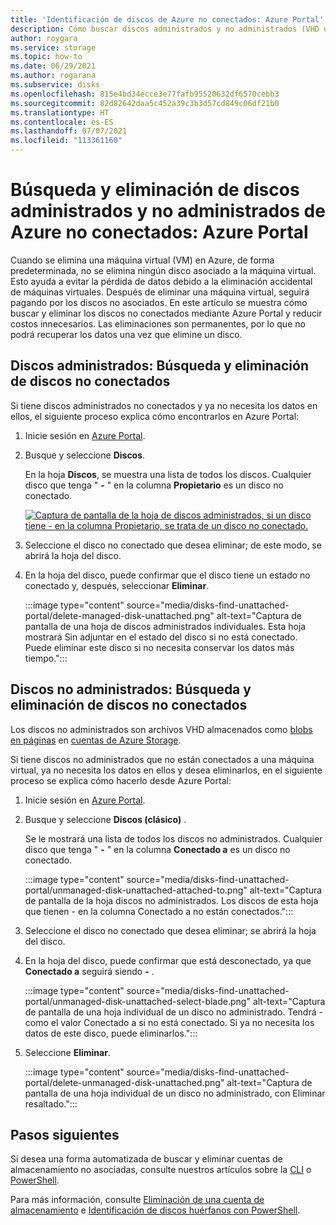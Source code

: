 ```yaml
---
title: 'Identificación de discos de Azure no conectados: Azure Portal'
description: Cómo buscar discos administrados y no administrados (VHD o blobs en páginas) de Azure no conectados mediante la CLI de Azure.
author: roygara
ms.service: storage
ms.topic: how-to
ms.date: 06/29/2021
ms.author: rogarana
ms.subservice: disks
ms.openlocfilehash: 815e4bd34ecce3e77fafb95520632df6570cebb3
ms.sourcegitcommit: 82d82642daa5c452a39c3b3d57cd849c06df21b0
ms.translationtype: HT
ms.contentlocale: es-ES
ms.lasthandoff: 07/07/2021
ms.locfileid: "113361160"
---
```

# <a name="find-and-delete-unattached-azure-managed-and-unmanaged-disks---azure-portal"></a>Búsqueda y eliminación de discos administrados y no administrados de Azure no conectados: Azure Portal

Cuando se elimina una máquina virtual (VM) en Azure, de forma predeterminada, no se elimina ningún disco asociado a la máquina virtual. Esto ayuda a evitar la pérdida de datos debido a la eliminación accidental de máquinas virtuales. Después de eliminar una máquina virtual, seguirá pagando por los discos no asociados. En este artículo se muestra cómo buscar y eliminar los discos no conectados mediante Azure Portal y reducir costos innecesarios. Las eliminaciones son permanentes, por lo que no podrá recuperar los datos una vez que elimine un disco.

## <a name="managed-disks-find-and-delete-unattached-disks"></a>Discos administrados: Búsqueda y eliminación de discos no conectados

Si tiene discos administrados no conectados y ya no necesita los datos en ellos, el siguiente proceso explica cómo encontrarlos en Azure Portal:

1. Inicie sesión en [Azure Portal](https://portal.azure.com/).
1. Busque y seleccione **Discos**.

    En la hoja **Discos**, se muestra una lista de todos los discos. Cualquier disco que tenga " **-** " en la columna **Propietario** es un disco no conectado.

    [![Captura de pantalla de la hoja de discos administrados, si un disco tiene - en la columna Propietario, se trata de un disco no conectado.](media/disks-find-unattached-portal/managed-disk-unattached-owner.png)](media/disks-find-unattached-portal/managed-disk-owner-unattached.png#lightbox)

1. Seleccione el disco no conectado que desea eliminar; de este modo, se abrirá la hoja del disco.
1. En la hoja del disco, puede confirmar que el disco tiene un estado no conectado y, después, seleccionar **Eliminar**.

    :::image type="content" source="media/disks-find-unattached-portal/delete-managed-disk-unattached.png" alt-text="Captura de pantalla de una hoja de discos administrados individuales. Esta hoja mostrará Sin adjuntar en el estado del disco si no está conectado. Puede eliminar este disco si no necesita conservar los datos más tiempo.":::

## <a name="unmanaged-disks-find-and-delete-unattached-disks"></a>Discos no administrados: Búsqueda y eliminación de discos no conectados

Los discos no administrados son archivos VHD almacenados como [blobs en páginas](/rest/api/storageservices/understanding-block-blobs--append-blobs--and-page-blobs#about-page-blobs) en [cuentas de Azure Storage](../storage/common/storage-account-overview.md).

Si tiene discos no administrados que no están conectados a una máquina virtual, ya no necesita los datos en ellos y desea eliminarlos, en el siguiente proceso se explica cómo hacerlo desde Azure Portal:

1. Inicie sesión en [Azure Portal](https://portal.azure.com/).
1. Busque y seleccione **Discos (clásico)** .

    Se le mostrará una lista de todos los discos no administrados. Cualquier disco que tenga " **-** " en la columna **Conectado a** es un disco no conectado.

    :::image type="content" source="media/disks-find-unattached-portal/unmanaged-disk-unattached-attached-to.png" alt-text="Captura de pantalla de la hoja discos no administrados. Los discos de esta hoja que tienen - en la columna Conectado a no están conectados.":::

1. Seleccione el disco no conectado que desea eliminar; se abrirá la hoja del disco.

1. En la hoja del disco, puede confirmar que está desconectado, ya que **Conectado a** seguirá siendo **-** .

    :::image type="content" source="media/disks-find-unattached-portal/unmanaged-disk-unattached-select-blade.png" alt-text="Captura de pantalla de una hoja individual de un disco no administrado. Tendrá - como el valor Conectado a si no está conectado. Si ya no necesita los datos de este disco, puede eliminarlos.":::

1. Seleccione **Eliminar**.

    :::image type="content" source="media/disks-find-unattached-portal/delete-unmanaged-disk-unattached.png" alt-text="Captura de pantalla de una hoja individual de un disco no administrado, con Eliminar resaltado.":::

## <a name="next-steps"></a>Pasos siguientes

Si desea una forma automatizada de buscar y eliminar cuentas de almacenamiento no asociadas, consulte nuestros artículos sobre la [CLI](linux/find-unattached-disks.md) o [PowerShell](windows/find-unattached-disks.md).

Para más información, consulte [Eliminación de una cuenta de almacenamiento](../storage/common/storage-account-create.md#delete-a-storage-account) e [Identificación de discos huérfanos con PowerShell](/archive/blogs/ukplatforms/azure-cost-optimisation-series-identify-orphaned-disks-using-powershell).
